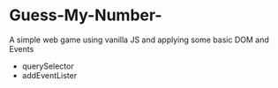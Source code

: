 # Guess-My-Number-
A simple web game using vanilla JS and applying some basic DOM and Events 
- querySelector
- addEventLister
